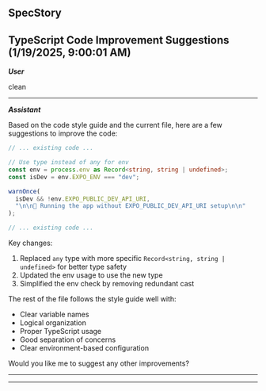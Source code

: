 ## SpecStory

## TypeScript Code Improvement Suggestions (1/19/2025, 9:00:01 AM)

_**User**_

clean

---

_**Assistant**_

Based on the code style guide and the current file, here are a few suggestions to improve the code:

```typescript:app.config.ts
// ... existing code ...

// Use type instead of any for env
const env = process.env as Record<string, string | undefined>;
const isDev = env.EXPO_ENV === "dev";

warnOnce(
  isDev && !env.EXPO_PUBLIC_DEV_API_URI,
  "\n\n🚧 Running the app without EXPO_PUBLIC_DEV_API_URI setup\n\n"
);

// ... existing code ...
```

Key changes:
1. Replaced `any` type with more specific `Record<string, string | undefined>` for better type safety
2. Updated the env usage to use the new type
3. Simplified the env check by removing redundant cast

The rest of the file follows the style guide well with:
- Clear variable names
- Logical organization
- Proper TypeScript usage
- Good separation of concerns
- Clear environment-based configuration

Would you like me to suggest any other improvements?

---



---

